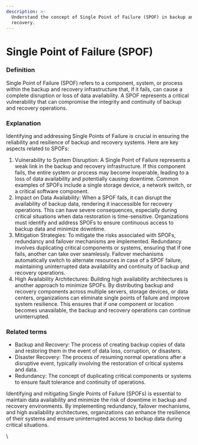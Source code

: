 ```yaml
---
description: >-
  Understand the concept of Single Point of Failure (SPOF) in backup and
  recovery.
---
```


# Single Point of Failure (SPOF)

### Definition

Single Point of Failure (SPOF) refers to a component, system, or process within the backup and recovery infrastructure that, if it fails, can cause a complete disruption or loss of data availability. A SPOF represents a critical vulnerability that can compromise the integrity and continuity of backup and recovery operations.

### Explanation

Identifying and addressing Single Points of Failure is crucial in ensuring the reliability and resilience of backup and recovery systems. Here are key aspects related to SPOFs:

1. Vulnerability to System Disruption: A Single Point of Failure represents a weak link in the backup and recovery infrastructure. If this component fails, the entire system or process may become inoperable, leading to a loss of data availability and potentially causing downtime. Common examples of SPOFs include a single storage device, a network switch, or a critical software component.
2. Impact on Data Availability: When a SPOF fails, it can disrupt the availability of backup data, rendering it inaccessible for recovery operations. This can have severe consequences, especially during critical situations when data restoration is time-sensitive. Organizations must identify and address SPOFs to ensure continuous access to backup data and minimize downtime.
3. Mitigation Strategies: To mitigate the risks associated with SPOFs, redundancy and failover mechanisms are implemented. Redundancy involves duplicating critical components or systems, ensuring that if one fails, another can take over seamlessly. Failover mechanisms automatically switch to alternate resources in case of a SPOF failure, maintaining uninterrupted data availability and continuity of backup and recovery operations.
4. High Availability Architectures: Building high availability architectures is another approach to minimize SPOFs. By distributing backup and recovery components across multiple servers, storage devices, or data centers, organizations can eliminate single points of failure and improve system resilience. This ensures that if one component or location becomes unavailable, the backup and recovery operations can continue uninterrupted.

### Related terms

* Backup and Recovery: The process of creating backup copies of data and restoring them in the event of data loss, corruption, or disasters.
* Disaster Recovery: The process of resuming normal operations after a disruptive event, typically involving the restoration of critical systems and data.
* Redundancy: The concept of duplicating critical components or systems to ensure fault tolerance and continuity of operations.

Identifying and mitigating Single Points of Failure (SPOFs) is essential to maintain data availability and minimize the risk of downtime in backup and recovery environments. By implementing redundancy, failover mechanisms, and high availability architectures, organizations can enhance the resilience of their systems and ensure uninterrupted access to backup data during critical situations.

\
